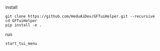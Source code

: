 install 
~~~shell
git clone https://github.com/HeduAiDev/GFTuiHelper.git --recursive
cd GFTuiHelper
pip install -e .
~~~

run
~~~shell
start_tui_menu
~~~